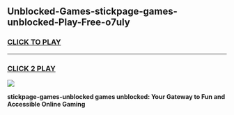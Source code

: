 
## Unblocked-Games-stickpage-games-unblocked-Play-Free-o7uly
<h3>
<a href="https://premium76.site?title=stickpage-games-unblocked&ref=18A1">CLICK TO PLAY</a></h3>
<hr>

<h3>
<a href="https://premium76.site?title=stickpage-games-unblocked&ref=18A1">CLICK 2 PLAY</a>
  
</h3>

<a href="https://premium76.site?title=stickpage-games-unblocked&ref=18A1"><img src="https://clearcache.store/games.png"></a>


**stickpage-games-unblocked games unblocked: Your Gateway to Fun and Accessible Online Gaming**
